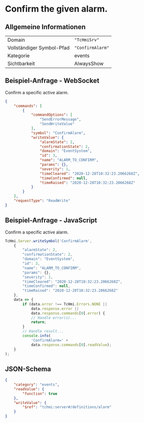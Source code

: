 # Confirm the given alarm.

## Allgemeine Informationen

|  |  |
| - | - |
| Domain | `"TcHmiSrv"` |
| Vollständiger Symbol-Pfad | `"ConfirmAlarm"` |
| Kategorie | events |
| Sichtbarkeit | AlwaysShow |

## Beispiel-Anfrage - WebSocket

Confirm a specific active alarm.
```json
{
    "commands": [
        {
            "commandOptions": [
                "SendErrorMessage",
                "SendWriteValue"
            ],
            "symbol": "ConfirmAlarm",
            "writeValue": {
                "alarmState": 2,
                "confirmationState": 2,
                "domain": "EventSystem",
                "id": 3,
                "name": "ALARM_TO_CONFIRM",
                "params": {},
                "severity": 1,
                "timeCleared": "2020-12-28T10:32:23.2066268Z",
                "timeConfirmed": null,
                "timeRaised": "2020-12-28T10:32:23.2066268Z"
            }
        }
    ],
    "requestType": "ReadWrite"
}
```

## Beispiel-Anfrage - JavaScript

Confirm a specific active alarm.
```javascript
TcHmi.Server.writeSymbol('ConfirmAlarm',
    {
        "alarmState": 2,
        "confirmationState": 2,
        "domain": "EventSystem",
        "id": 3,
        "name": "ALARM_TO_CONFIRM",
        "params": {},
        "severity": 1,
        "timeCleared": "2020-12-28T10:32:23.2066268Z",
        "timeConfirmed": null,
        "timeRaised": "2020-12-28T10:32:23.2066268Z"
    },
    data => {
        if (data.error !== TcHmi.Errors.NONE ||
            data.response.error ||
            data.response.commands[0].error) {
            // Handle error(s)...
            return;
        }
        // Handle result...
        console.info(
            'ConfirmAlarm=' +
            data.response.commands[0].readValue);
    }
);
```

## JSON-Schema

```json
{
    "category": "events",
    "readValue": {
        "function": true
    },
    "writeValue": {
        "$ref": "tchmi:server#/definitions/alarm"
    }
}
```
